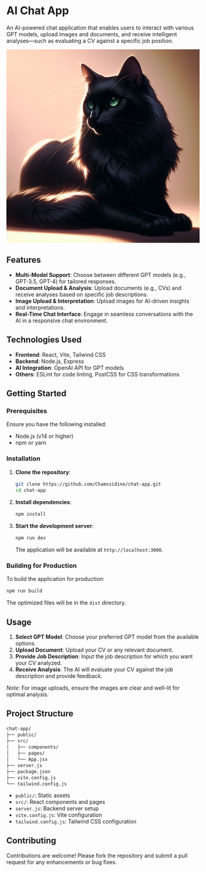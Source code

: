 # AI Chat App

An AI-powered chat application that enables users to interact with various GPT models, upload images and documents, and receive intelligent analyses—such as evaluating a CV against a specific job position.

![Chat App Screenshot](img-GFnhlYWKE2wqMtBZ7FL4JoZb.png)

## Features

* **Multi-Model Support**: Choose between different GPT models (e.g., GPT-3.5, GPT-4) for tailored responses.
* **Document Upload & Analysis**: Upload documents (e.g., CVs) and receive analyses based on specific job descriptions.
* **Image Upload & Interpretation**: Upload images for AI-driven insights and interpretations.
* **Real-Time Chat Interface**: Engage in seamless conversations with the AI in a responsive chat environment.

## Technologies Used

* **Frontend**: React, Vite, Tailwind CSS
* **Backend**: Node.js, Express
* **AI Integration**: OpenAI API for GPT models
* **Others**: ESLint for code linting, PostCSS for CSS transformations

## Getting Started

### Prerequisites

Ensure you have the following installed:

* Node.js (v14 or higher)
* npm or yarn

### Installation

1. **Clone the repository**:

   ```bash
   git clone https://github.com/Chamssidine/chat-app.git
   cd chat-app
   ```

2. **Install dependencies**:

   ```bash
   npm install
   ```

3. **Start the development server**:

   ```bash
   npm run dev
   ```

   The application will be available at `http://localhost:3000`.

### Building for Production

To build the application for production:

```bash
npm run build
```

The optimized files will be in the `dist` directory.

## Usage

1. **Select GPT Model**: Choose your preferred GPT model from the available options.
2. **Upload Document**: Upload your CV or any relevant document.
3. **Provide Job Description**: Input the job description for which you want your CV analyzed.
4. **Receive Analysis**: The AI will evaluate your CV against the job description and provide feedback.

*Note*: For image uploads, ensure the images are clear and well-lit for optimal analysis.&#x20;

## Project Structure

```
chat-app/
├── public/
├── src/
│   ├── components/
│   ├── pages/
│   └── App.jsx
├── server.js
├── package.json
├── vite.config.js
└── tailwind.config.js
```

* `public/`: Static assets
* `src/`: React components and pages
* `server.js`: Backend server setup
* `vite.config.js`: Vite configuration
* `tailwind.config.js`: Tailwind CSS configuration

## Contributing

Contributions are welcome! Please fork the repository and submit a pull request for any enhancements or bug fixes.

